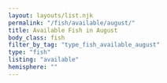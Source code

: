 ```yaml
---
layout: layouts/list.njk
permalink: "/fish/available/august/"
title: Available Fish in August
body_class: fish
filter_by_tag: "type_fish_available_august"
type: "fish"
listing: "available"
hemisphere: ""
---
```

